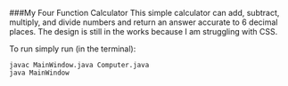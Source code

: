 ###My Four Function Calculator
This simple calculator can add, subtract, multiply, and divide numbers and
return an answer accurate to 6 decimal places. The design is still in the works
because I am struggling with CSS.

To run simply run (in the terminal): 

```
javac MainWindow.java Computer.java
java MainWindow
```
